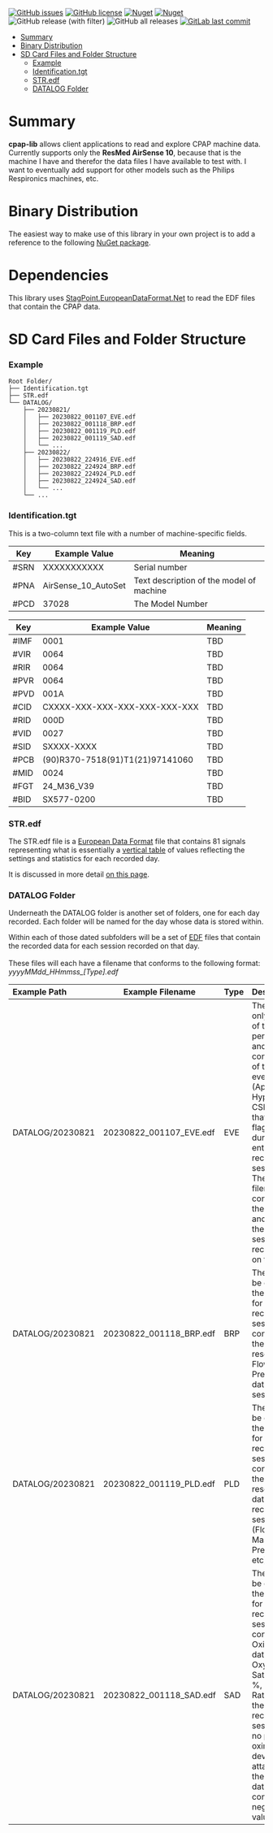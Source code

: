 [![GitHub issues](https://img.shields.io/github/issues/StagPoint/cpap-lib.svg)](https://GitHub.com/StagPoint/cpap-lib/issues/)
[![GitHub license](https://img.shields.io/github/license/StagPoint/cpap-lib.svg)](https://github.com/StagPoint/cpap-lib/blob/master/LICENSE)
[![Nuget](https://img.shields.io/nuget/v/cpap-lib)](https://www.nuget.org/packages/cpap-lib/)
[![Nuget](https://img.shields.io/nuget/dt/cpap-lib)](https://www.nuget.org/packages/cpap-lib/)
![GitHub release (with filter)](https://img.shields.io/github/v/release/StagPoint/cpap-lib)
![GitHub all releases](https://img.shields.io/github/downloads/StagPoint/cpap-lib/total)
[![GitLab last commit](https://badgen.net/github/last-commit/StagPoint/cpap-lib/)](https://github.com/StagPoint/cpap-lib/-/commits)

<!-- TOC -->
* [Summary](#summary)
* [Binary Distribution](#binary-distribution)
* [SD Card Files and Folder Structure](#sd-card-files-and-folder-structure)
    * [Example](#example)
    * [Identification.tgt](#identificationtgt)
    * [STR.edf](#stredf)
    * [DATALOG Folder](#datalog-folder)
<!-- TOC -->

# Summary

**cpap-lib** allows client applications to read and explore CPAP machine data. Currently supports only the **ResMed AirSense 10**, because that is the machine I have and therefor the data files I have available to test with. I want to eventually add support for other models such as the Philips Respironics machines, etc.

# Binary Distribution

The easiest way to make use of this library in your own project is to add a reference to the following [NuGet package](https://www.nuget.org/packages/cpap-lib/).

# Dependencies 

This library uses [StagPoint.EuropeanDataFormat.Net](https://github.com/StagPoint/StagPoint.EuropeanDataFormat.Net/) to read the EDF files that contain the CPAP data. 

# SD Card Files and Folder Structure

### Example
```
Root Folder/
├── Identification.tgt
├── STR.edf
└── DATALOG/
    ├── 20230821/
    │   ├── 20230822_001107_EVE.edf
    │   ├── 20230822_001118_BRP.edf
    │   ├── 20230822_001119_PLD.edf
    │   ├── 20230822_001119_SAD.edf
    │   └── ...
    ├── 20230822/
    │   ├── 20230822_224916_EVE.edf
    │   ├── 20230822_224924_BRP.edf
    │   ├── 20230822_224924_PLD.edf
    │   ├── 20230822_224924_SAD.edf
    │   └── ...
    └── ...
```

### Identification.tgt

This is a two-column text file with a number of machine-specific fields.

| Key  | Example Value       | Meaning                                  |
|------|---------------------|------------------------------------------|
| #SRN | XXXXXXXXXXX         | Serial number                            |
| #PNA | AirSense_10_AutoSet | Text description of the model of machine |
| #PCD | 37028               | The Model Number                         |

| Key  | Example Value                   | Meaning |
|------|---------------------------------|---------|
| #IMF | 0001                            | TBD     |
| #VIR | 0064                            | TBD     |
| #RIR | 0064                            | TBD     |
| #PVR | 0064                            | TBD     |
| #PVD | 001A                            | TBD     |
| #CID | CXXXX-XXX-XXX-XXX-XXX-XXX-XXX   | TBD     |
| #RID | 000D                            | TBD     |
| #VID | 0027                            | TBD     |
| #SID | SXXXX-XXXX                      | TBD     |
| #PCB | (90)R370-7518(91)T1(21)97141060 | TBD     |
| #MID | 0024                            | TBD     |
| #FGT | 24_M36_V39                      | TBD     |
| #BID | SX577-0200                      | TBD     |

### STR.edf

The STR.edf file is a [European Data Format](https://en.wikipedia.org/wiki/European_Data_Format) file that contains 81 signals representing what is essentially a [vertical table](https://en.wikipedia.org/wiki/Partition_(database)#Vertical_partitioning) of values reflecting the settings
and statistics for each recorded day.

It is discussed in more detail [on this page](docs/STR_file_format.md).

### DATALOG Folder

Underneath the DATALOG folder is another set of folders, one for each day recorded. Each folder will be named for the day whose data is stored within.

Within each of those dated subfolders will be a set of [EDF](https://en.wikipedia.org/wiki/European_Data_Format) files that contain the recorded data for each session recorded on that day.<br/>
<br/>These files will each have a filename that conforms to the following format: *yyyyMMdd_HHmmss_[Type].edf*

| Example Path     | Example Filename        | Type | Description                                                                                                                                                                                                                                               |
|:-----------------|-------------------------|------|-----------------------------------------------------------------------------------------------------------------------------------------------------------------------------------------------------------------------------------------------------------|
| DATALOG/20230821 | 20230822_001107_EVE.edf | EVE  | There will only be one of these per folder, and it contains all of the events (Apnea, Hypopnea, CSR, etc) that were flagged during the entire day's recording sessions. The filename contains the date and time of the first session recorded on this day |
| DATALOG/20230821 | 20230822_001118_BRP.edf | BRP  | There will be one of these files for every recorded session. It contains the high-resolution Flow and Pressure data for the session.                                                                                                                      |
| DATALOG/20230821 | 20230822_001119_PLD.edf | PLD  | There will be one of these files for every recorded session. It contains the low-resolution data for the recording session (Flow Limit, Mask Pressure, etc)                                                                                               |
| DATALOG/20230821 | 20230822_001118_SAD.edf | SAD  | There will be one of these files for every recorded session. It contains Oximetry data (Blood Oxygen Saturation %, Pulse Rate) for the recorded session. If no pulse oximeter device is attached, the signal data will contain negative values.           |




